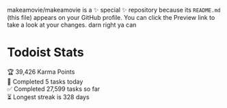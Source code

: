 makeamovie/makeamovie is a ✨ special ✨ repository because its `README.md` (this file) appears on your GitHub profile.
You can click the Preview link to take a look at your changes. darn right ya can

# Todoist Stats

<!-- TODO-IST:START -->
🏆  39,426 Karma Points           
🌸  Completed 5 tasks today           
✅  Completed 27,599 tasks so far           
⏳  Longest streak is 328 days
<!-- TODO-IST:END -->